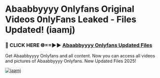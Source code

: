 # Abaabbyyyy Onlyfans Original Videos 0nlyFans Leaked - Files Updated! (iaamj)

<h3>🔴 CLICK HERE 🌐==►► <a href="https://tinyurl.com/ehrbuxhb" rel="nofollow">Abaabbyyyy Onlyfans Updated Files</a></h3>

Get Abaabbyyyy Onlyfans and all content. Now you can access all videos and pictures of Abaabbyyyy Onlyfans. New Updated Files 2025!

[![iaamj](https://i.imgur.com/lVYEuWS.gif)](https://tinyurl.com/ehrbuxhb)
